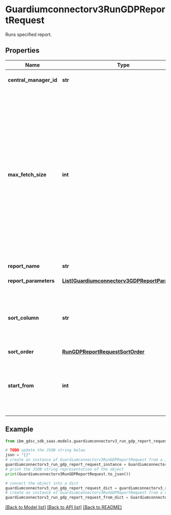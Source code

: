 # Guardiumconnectorv3RunGDPReportRequest

Runs specified report.

## Properties

Name | Type | Description | Notes
------------ | ------------- | ------------- | -------------
**central_manager_id** | **str** | Central Manager ID. | [optional] 
**max_fetch_size** | **int** | Maximum number of rows to retrieve if not specified will retrieve the maximum number of rows allowed by GDP for CSV export can&#39;t be larger than the configured maximum number of rows for CSV export on specified central manager. | [optional] 
**report_name** | **str** | Name of the report. | [optional] 
**report_parameters** | [**List[Guardiumconnectorv3GDPReportParameter]**](Guardiumconnectorv3GDPReportParameter.md) | Report parameters. | [optional] 
**sort_column** | **str** | Column to sort on if not specified returns rows in default sort order of the report. | [optional] 
**sort_order** | [**RunGDPReportRequestSortOrder**](RunGDPReportRequestSortOrder.md) |  | [optional] 
**start_from** | **int** | Result row index to retrieve from if not specified returns results from the beginning. | [optional] 

## Example

```python
from ibm_gdsc_sdk_saas.models.guardiumconnectorv3_run_gdp_report_request import Guardiumconnectorv3RunGDPReportRequest

# TODO update the JSON string below
json = "{}"
# create an instance of Guardiumconnectorv3RunGDPReportRequest from a JSON string
guardiumconnectorv3_run_gdp_report_request_instance = Guardiumconnectorv3RunGDPReportRequest.from_json(json)
# print the JSON string representation of the object
print(Guardiumconnectorv3RunGDPReportRequest.to_json())

# convert the object into a dict
guardiumconnectorv3_run_gdp_report_request_dict = guardiumconnectorv3_run_gdp_report_request_instance.to_dict()
# create an instance of Guardiumconnectorv3RunGDPReportRequest from a dict
guardiumconnectorv3_run_gdp_report_request_from_dict = Guardiumconnectorv3RunGDPReportRequest.from_dict(guardiumconnectorv3_run_gdp_report_request_dict)
```
[[Back to Model list]](../README.md#documentation-for-models) [[Back to API list]](../README.md#documentation-for-api-endpoints) [[Back to README]](../README.md)



